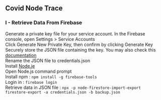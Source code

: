 ## Covid Node Trace

### I - Retrieve Data From Firebase

Generate a private key file for your service account. In the Firebase console, open Settings > Service Accounts <br/>
Click Generate New Private Key, then confirm by clicking Generate Key <br/>
Securely store the JSON file containing the key. You may also check this [documentation](https://firebase.google.com/docs/admin/setup#initialize-sdk) <br/>
Rename the JSON file to credentials.json <br/>
Install [Node.je](https://nodejs.org/en/) <br/>
Open Node.js command prompt <br/>
Install npm : `npm install -g firebase-tools` <br/>
Login in : `firebase login` <br/>
Retrieve data in JSON file : `npx -p node-firestore-import-export firestore-export -a credentials.json -b backup.json` <br/>

